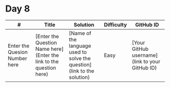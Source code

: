 # Day 8

| # | Title | Solution | Difficulty | GitHub ID |
|---| ----- | -------- | ---------- | --------- |
| Enter the Quesion Number here | [Enter the Question Name here](Enter the link to the question here) | [Name of the language used to solve the question](link to the solution) | Easy | [Your GitHub username](link to your GitHub ID) |